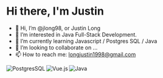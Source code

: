 # Hi there, I'm Justin

- 👋 Hi, I’m @jlong98, or Justin Long
- 👀 I’m interested in Java Full-Stack Development.
- 🌱 I’m currently learning Javascript / Postgres SQL / Java
- 💞️ I’m looking to collaborate on ...
- 📫 How to reach me: longjustin1998@gmail.com

<img align = "left" alt = PostgresSQL src = "https://img.shields.io/badge/postgres-%23316192.svg?style=for-the-badge&logo=postgresql&logoColor=white"/>
<img align = "left" alt = Vue.js src = "https://img.shields.io/badge/vuejs-%2335495e.svg?style=for-the-badge&logo=vuedotjs&logoColor=%234FC08D"/>
<img align = "left" alt = Java src = "https://img.shields.io/badge/java-%23ED8B00.svg?style=for-the-badge&logo=java&logoColor=white"/>

<!---
jlong98/jlong98 is a ✨ special ✨ repository because its `README.md` (this file) appears on your GitHub profile.
You can click the Preview link to take a look at your changes.
--->


